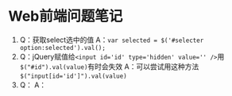 # Web前端问题笔记
1. 
    Q：获取select选中的值
    A：`var selected = $('#selecter option:selected').val();`
2. 
    Q：jQuery赋值给`<input id='id' type='hidden' value='' />`用`$("#id").val(value)`有时会失效
    A：可以尝试用这种方法`$("input[id='id']").val(value)`
3. 
    Q：
    A：